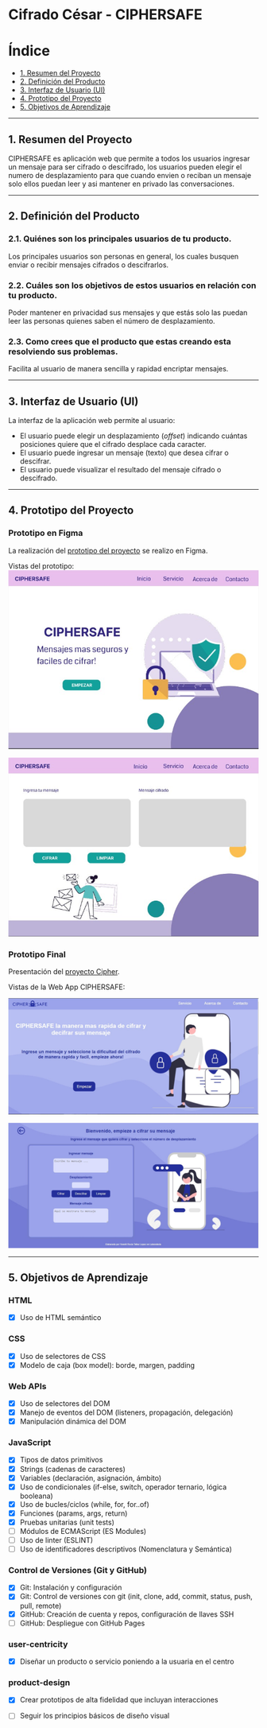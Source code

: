 # Cifrado César - CIPHERSAFE

# Índice

* [1. Resumen del Proyecto](#1-resumen-del-proyecto)
* [2. Definición del Producto](#2-definición-del-producto)
* [3. Interfaz de Usuario (UI)](#3-interfaz-de-usuario-ui)
* [4. Prototipo del Proyecto](#4-prototipo-del-proyecto)
* [5. Objetivos de Aprendizaje](#5-objetivos-de-aprendizaje)

***
## 1. Resumen del Proyecto

CIPHERSAFE es aplicación web que permite a todos los usuarios ingresar un mensaje para ser cifrado o descifrado, los usuarios pueden elegir el numero de desplazamiento para que cuando envien o reciban un mensaje solo ellos puedan leer y asi mantener en privado las conversaciones.

***

## 2. Definición del Producto

### 2.1.  Quiénes son los principales usuarios de tu producto.
Los principales usuarios son personas en general, los cuales busquen enviar o recibir mensajes cifrados o descifrarlos.

### 2.2. Cuáles son los objetivos de estos usuarios en relación con tu producto.
Poder mantener en privacidad sus mensajes y que estás solo las puedan leer las personas quienes saben el número de desplazamiento.

### 2.3. Como crees que el producto que estas creando esta resolviendo sus problemas.
Facilita al usuario de manera sencilla y rapidad encriptar mensajes.

***

## 3. Interfaz de Usuario (UI)

La interfaz de la aplicación web permite al usuario:

* El usuario puede elegir un desplazamiento (_offset_) indicando cuántas posiciones quiere que el cifrado desplace cada caracter.
* El usuario puede ingresar un mensaje (texto) que desea cifrar o descifrar.
* El usuario puede visualizar el resultado del mensaje cifrado o descifrado.

***

## 4. Prototipo del Proyecto

### Prototipo en Figma

La realización del [prototipo del proyecto](https://www.figma.com/proto/5IX3tjz0fEknewWdULJ9uS/CIPHERSAFE-v01?node-id=1%3A2&starting-point-node-id=1%3A2) se realizo en Figma.

Vistas del prototipo:
![Vista 1 del prototipo en Figma](./src/imgCipher/figma1.jpg)


![Vista 2 del prototipo en Figma](./src/imgCipher/figma2.jpg)

### Prototipo Final

Presentación del [proyecto Cipher](https://rociotellezlopez.github.io/LIM018-cipher/src/).

Vistas de la Web App CIPHERSAFE:

![Vista 1](./src/imgCipher/CIPHERSAFE%20-%20vista1.jpg)

![Vista 2](./src/imgCipher/CIPHERSAFE%20-%20vista2.jpg)



***

## 5. Objetivos de Aprendizaje

### HTML

- [x] Uso de HTML semántico

### CSS

- [x] Uso de selectores de CSS
- [x] Modelo de caja (box model): borde, margen, padding

### Web APIs

- [x] Uso de selectores del DOM
- [x] Manejo de eventos del DOM (listeners, propagación, delegación)
- [x] Manipulación dinámica del DOM

### JavaScript

- [x] Tipos de datos primitivos
- [x] Strings (cadenas de caracteres)
- [x] Variables (declaración, asignación, ámbito)
- [x] Uso de condicionales (if-else, switch, operador ternario, lógica booleana)
- [x] Uso de bucles/ciclos (while, for, for..of)
- [x] Funciones (params, args, return)
- [x] Pruebas unitarias (unit tests)
- [ ] Módulos de ECMAScript (ES Modules)
- [ ] Uso de linter (ESLINT)
- [ ] Uso de identificadores descriptivos (Nomenclatura y Semántica)

### Control de Versiones (Git y GitHub)

- [x] Git: Instalación y configuración
- [x] Git: Control de versiones con git (init, clone, add, commit, status, push, pull, remote)
- [x] GitHub: Creación de cuenta y repos, configuración de llaves SSH
- [ ] GitHub: Despliegue con GitHub Pages

### user-centricity

- [x] Diseñar un producto o servicio poniendo a la usuaria en el centro

### product-design

- [x] Crear prototipos de alta fidelidad que incluyan interacciones

- [ ] Seguir los principios básicos de diseño visual
